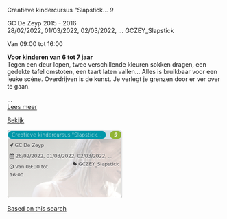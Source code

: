 Creatieve kindercursus "Slapstick... *9*

GC De Zeyp 2015 - 2016  
28/02/2022, 01/03/2022, 02/03/2022, ... GCZEY\_Slapstick  

Van 09:00 tot 16:00

  

**Voor kinderen van 6 tot 7 jaar**  
Tegen een deur lopen, twee verschillende kleuren sokken dragen, een gedekte tafel omstoten, een taart laten vallen… Alles is bruikbaar voor een leuke scène. Overdrijven is de kunst. Je verlegt je grenzen door er ver over te gaan.  
  
 ...  
[Lees meer](https://tickets.vgc.be/activity/subscribe/GCZEY_Slapstick)

[Bekijk](https://tickets.vgc.be/ticketingActivity/subscribe/GCZEY_Slapstick)

![](69830.png)

[Based on this search](https://tickets.vgc.be/activity/index?&vrijeplaatsen=1&Age%5B%5D=3%2C5&entity=276)